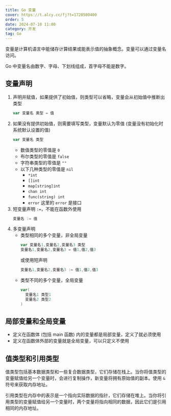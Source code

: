 ```yaml
---
title: Go 变量
cover: https://t.alcy.cc/fj?t=1720580400
order: 5
date: 2024-07-10 11:00
category: 开发
tag: Go
---
```


变量是计算机语言中能储存计算结果或能表示值的抽象概念。变量可以通过变量名访问。

Go 中变量名由数字、字母、下划线组成，首字母不能是数字。

## 变量声明

1. 声明并赋值，如果提供了初始值，则类型可以省略，变量会从初始值中推断出类型
   ```Go
   var 变量名 类型 = 值
   ```
2. 如果没有提供初始值，则需要填写类型，变量默认为零值 (变量没有初始化时系统默认设置的值)
   ```Go
   var 变量名 类型
   ```
   - 数值类型的零值是 `0`
   - 布尔类型的零值是 `false`
   - 字符串类型的零值是 `""`
   - 以下几种类型的零值是 `nil`
     - `*int`
     - `[]int`
     - `map[string]int`
     - `chan int`
     - `func(string) int`
     - `error` 这里的 `error` 是接口
3. 短变量声明 `:=`，不能在函数外使用
   ```Go
   变量名 := 值
   ```
4. 多变量声明
   - 类型相同的多个变量，非全局变量
     ```Go
     var 变量名1,变量名2,变量名3 类型
     变量名1,变量名2,变量名3 = 值1,值2,值3
     ```
     或使用短声明
     ```Go
     变量名1,变量名2,变量名3 := 值1,值2,值3
     ```
   - 类型不同的多个变量，全局变量
     ```Go
     var(
       变量名1 类型1
       变量名2 类型2
     )
     ```

## 局部变量和全局变量

- 定义在函数体 (包括 main 函数) 内的变量都是局部变量，定义了就必须使用
- 定义在函数体外部的变量就是全局变量，可以只定义不使用

## 值类型和引用类型

值类型包括基本数据类型和一些复合数据类型，它们存储在栈上。当你将值类型的变量赋值给另一个变量时，会进行复制操作，新变量将拥有原始值的副本。使用 `&` 符号来获取内存地址。

引用类型在内存中的表示是一个指向实际数据的指针，它们存储在堆上。当你将引用类型的变量赋值给另一个变量时，两个变量将指向相同的数据，因此它们是引用相同的内存地址。
